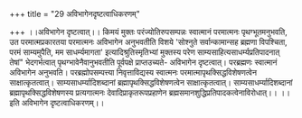 +++
title = "29 अविभागेनदृष्टत्वाधिकरणम्"

+++
।।अविभागेन दृष्टत्वात्।। किमयं मुक्तः परंज्योतिरुपसम्पन्नः स्वात्मानं परमात्मनः पृथग्भूतमनुभवति, उत परमात्मप्रकारतया परमात्मनः अविभागेन अनुभवतीति विशये 'सोश्नुते सर्वान्कामान्सह ब्रह्मणा विपश्चिता, परमं साम्यमुपैति, मम साधर्म्यमागता' इत्यादिश्रुतिस्मृतिभ्यां मुक्तस्य परेण साम्यसाहित्यसाधर्म्यप्रतिपादनात् तेषां" भेदगर्भत्वात् पृथग्भावेनैवानुभवतीति पूर्वपक्षे प्राप्तउच्यते- अविभागेन दृष्टत्वात्। परब्रह्मणः स्वात्मानं अविभागेन अनुभवति। परब्रह्मोपसम्पत्त्या निवृत्ताविद्यस्य स्वात्मनः परमात्मापृथक्सिद्धविशेषणत्वेन साक्षात्कृतत्वात्। साम्यसाधर्म्यादिशब्दानां ब्रह्मापृथक्सिद्धविशेषणत्वेन साक्षात्कृतत्वात्। साम्यसाधर्म्यादिशब्दानां ब्रह्मापृथक्सिद्धविशेषणस्य प्रत्यगात्मनः देवादिप्राकृतरूपप्रहाणेन ब्रह्मसमानशुद्धिप्रतिपादकत्वेनाविरोधात्।। ।।इति अविभागेन दृष्टत्वाधिकरणम्।।